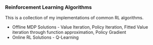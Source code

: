 ### Reinforcement Learning Algorithms

This is a collection of my implementations of common RL algorithms.
* Offline MDP Solutions - Value Iteration, Policy Iteration, Fitted Value iteration through function approximation, Policy Gradient
* Online RL Solutions - Q-Learning
